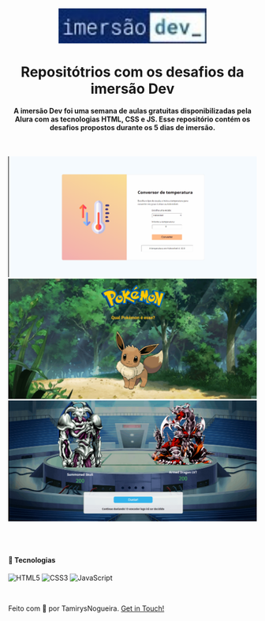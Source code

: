 
<h1 align="center">
    <img src="img/imersaodev.jpg" width=300px alt="logo_imersao">
    <br>
    <br>
    Repositótrios com os desafios da imersão Dev
</h1>

<h4 align="center">
    A imersão Dev foi uma semana de aulas gratuitas disponibilizadas pela Alura com as tecnologias HTML, CSS e JS. Esse repositório contém os desafios propostos durante
    os 5 dias de imersão.
</h4>
<br>
<p align="center">
    <img src="gif/gif_aula1.gif" width=600px alt="">
    <img src="https://github.com/tamirysnogueira/ImersaoDev/blob/master/gif/gif_aula2.gif" width=600px alt="">
    <img src="gif/gif_aula3.gif" width=600px alt="">
    <img src="gif/gif_aula4.gif" width=600px alt="">
</p>

<br>

#### 🚀 Tecnologias

![HTML5](https://img.shields.io/badge/HTML5-E34F26?style=for-the-badge&logo=html5&logoColor=white)
![CSS3](https://img.shields.io/badge/CSS3-1572B6?style=for-the-badge&logo=css3&logoColor=white)
![JavaScript](https://img.shields.io/badge/JavaScript-F7DF1E?style=for-the-badge&logo=javascript&logoColor=black)

<br>

Feito com 💖 por TamirysNogueira. [Get in Touch!](https://www.linkedin.com/in/tamirys-nogueira-346958205/)